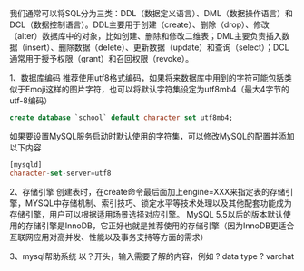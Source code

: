 我们通常可以将SQL分为三类：DDL（数据定义语言）、DML（数据操作语言）和DCL（数据控制语言）。DDL主要用于创建（create）、删除（drop）、修改（alter）数据库中的对象，比如创建、删除和修改二维表；DML主要负责插入数据（insert）、删除数据（delete）、更新数据（update）和查询（select）；DCL通常用于授予权限（grant）和召回权限（revoke）。


1、数据库编码
推荐使用utf8格式编码，如果将来数据库中用到的字符可能包括类似于Emoji这样的图片字符，也可以将默认字符集设定为utf8mb4（最大4字节的utf-8编码）

```sql
create database `school` default character set utf8mb4;
```

如果要设置MySQL服务启动时默认使用的字符集，可以修改MySQL的配置并添加以下内容

```sql
[mysqld]
character-set-server=utf8
```

2、存储引擎
创建表时，在create命令最后面加上engine=XXX来指定表的存储引擎，MYSQL中存储机制、索引技巧、锁定水平等技术处理以及其他配套功能成为存储引擎，用户可以根据适用场景选择对应引擎。
MySQL 5.5以后的版本默认使用的存储引擎是InnoDB，它正好也就是推荐使用的存储引擎（因为InnoDB更适合互联网应用对高并发、性能以及事务支持等方面的需求）

3、mysql帮助系统
以？开头，输入需要了解的内容，例如
? data type
? varchat
